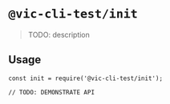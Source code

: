 # `@vic-cli-test/init`

> TODO: description

## Usage

```
const init = require('@vic-cli-test/init');

// TODO: DEMONSTRATE API
```
